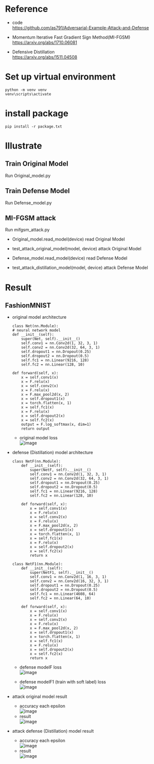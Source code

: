 # Reference
* code  
    https://github.com/as791/Adversarial-Example-Attack-and-Defense

* Momentum Iterative Fast Gradient Sign Method(MI-FGSM)  
    https://arxiv.org/abs/1710.06081

* Defensive Distillation  
    https://arxiv.org/abs/1511.04508


# Set up virtual environment
```
python -m venv venv
venv\scripts\activate
```

# install package
```
pip install -r package.txt
```

# Illustrate

## Train Original Model
Run Original_model.py

## Train Defense Model
Run Defense_model.py

## MI-FGSM attack
Run mifgsm_attack.py
* Original_model.read_model(device)
    read Original Model

* test_attack_original_model(model, device)
    attack Original Model

* Defense_model.read_model(device)
    read Defense Model

* test_attack_distillation_model(model, device)
    attack Defense Model


# Result
## FashionMNIST
* original model architecture
    ```
    class Net(nn.Module):
    # neural network model
    def __init__(self):
        super(Net, self).__init__()
        self.conv1 = nn.Conv2d(1, 32, 3, 1)
        self.conv2 = nn.Conv2d(32, 64, 3, 1)
        self.dropout1 = nn.Dropout(0.25)
        self.dropout2 = nn.Dropout(0.5)
        self.fc1 = nn.Linear(9216, 128)
        self.fc2 = nn.Linear(128, 10)

    def forward(self, x):
        x = self.conv1(x)
        x = F.relu(x)
        x = self.conv2(x)
        x = F.relu(x)
        x = F.max_pool2d(x, 2)
        x = self.dropout1(x)
        x = torch.flatten(x, 1)
        x = self.fc1(x)
        x = F.relu(x)
        x = self.dropout2(x)
        x = self.fc2(x)
        output = F.log_softmax(x, dim=1)
        return output
    ```
    * original model loss  
        ![image](img/fashion_mnist/original_model_loss.png)


* defense (Distillation) model architecture
    ```
    class NetF(nn.Module):
        def __init__(self):
            super(NetF, self).__init__()
            self.conv1 = nn.Conv2d(1, 32, 3, 1)
            self.conv2 = nn.Conv2d(32, 64, 3, 1)
            self.dropout1 = nn.Dropout(0.25)
            self.dropout2 = nn.Dropout(0.5)
            self.fc1 = nn.Linear(9216, 128)
            self.fc2 = nn.Linear(128, 10)

        def forward(self, x):
            x = self.conv1(x)
            x = F.relu(x)
            x = self.conv2(x)
            x = F.relu(x)
            x = F.max_pool2d(x, 2)
            x = self.dropout1(x)
            x = torch.flatten(x, 1)
            x = self.fc1(x)
            x = F.relu(x)
            x = self.dropout2(x)
            x = self.fc2(x)
            return x

    class NetF1(nn.Module):
        def __init__(self):
            super(NetF1, self).__init__()
            self.conv1 = nn.Conv2d(1, 16, 3, 1)
            self.conv2 = nn.Conv2d(16, 32, 3, 1)
            self.dropout1 = nn.Dropout(0.25)
            self.dropout2 = nn.Dropout(0.5)
            self.fc1 = nn.Linear(4608, 64)
            self.fc2 = nn.Linear(64, 10)

        def forward(self, x):
            x = self.conv1(x)
            x = F.relu(x)
            x = self.conv2(x)
            x = F.relu(x)
            x = F.max_pool2d(x, 2)
            x = self.dropout1(x)
            x = torch.flatten(x, 1)
            x = self.fc1(x)
            x = F.relu(x)
            x = self.dropout2(x)
            x = self.fc2(x)
            return x
    ```
    * defense modelF loss  
        ![image](img/fashion_mnist/defense_modelF_Loss.png)

    * defense modelF1 (train with soft label) loss  
        ![image](img/fashion_mnist/defense_modelF1_Loss.png)

* attack original model result
    * accuracy each epsilon  
        ![image](img/fashion_mnist/MI-FGSM_attack_original_model_accuracy.png)
    * result  
        ![image](img/fashion_mnist/MI-FGSM_attack_original_model.png)

* attack defense (Distillation) model result
    * accuracy each epsilon  
        ![image](img/fashion_mnist/MI-FGSM_attack_defense_model_accuracy.png)
    * result  
        ![image](img/fashion_mnist/MI-FGSM_attack_adversarial_model.png)


